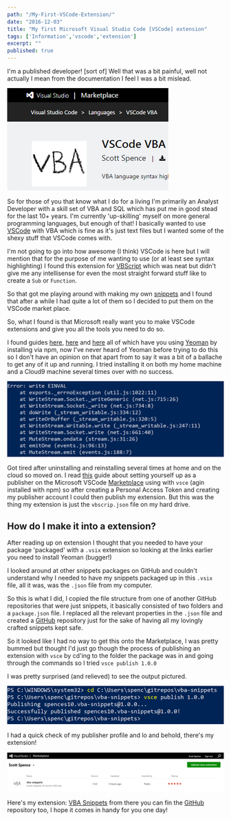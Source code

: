 ```yaml
---
path: "/My-First-VSCode-Extension/"
date: "2016-12-03"
title: "My first Microsoft Visual Studio Code [VSCode] extension"
tags: ['Information','vscode','extension']
excerpt: ""
published: true
---
```


I'm a published developer! [sort of] Well that was a bit painful, well not
actually I mean from the documentation I feel I was a bit mislead.

![market-place-image](./visual-studio-marketplace.png)

So for those of you that know what I do for a living I'm primarily an Analyst
Developer with a skill set of VBA and SQL which has put me in good stead for the
last 10+ years. I'm currently 'up-skilling' myself on more general programming
languages, but enough of that! I basically wanted to use [VSCode][vscode] with
VBA which is fine as it's just text files but I wanted some of the shexy stuff
that VSCode comes with.

I'm not going to go into how awesome (I think) VSCode is here but I will mention
that for the purpose of me wanting to use (or at least see syntax highlighting)
I found this extension for [VBScript][vbscript] which was neat but didn't give
me any intellisense for even the most straight forward stuff like to create a
`Sub` or `Function`.

So that got me playing around with making my own [snippets][snippets] and I
found that after a while I had quite a lot of them so I decided to put them on
the VSCode market place.

So, what I found is that Microsoft really want you to make VSCode extensions and
give you all the tools you need to do so.

I found guides [here][guide1], [here][guide2] and [here][guide3] all of which
have you using [Yeoman](http://yeoman.io/) by installing via npm, now I've never
heard of Yeoman before trying to do this so I don't have an opinion on that
apart from to say it was a bit of a ballache to get any of it up and running. I
tried installing it on both my home machine and a Cloud9 machine several times
over with no success.

![YeomanErr](./yeoman-err.png)

Got tired after uninstalling and reinstalling several times at home and on the
cloud so moved on. I read
[this](https://code.visualstudio.com/docs/tools/vscecli) guide about setting
yourself up as a publisher on the Microsoft VSCode
[Marketplace](https://marketplace.visualstudio.com/) using with `vsce` (agin
installed with npm) so after creating a Personal Access Token and creating my
publisher account I could then publish my extension. But this was the thing my
extension is just the `vbscrip.json` file on my hard drive.

## How do I make it into a extension?

After reading up on extension I thought that you needed to have your package
'packaged' with a `.vsix` extension so looking at the links earlier you need to
install Yeoman (bugger!)

I looked around at other snippets packages on GitHub and couldn't understand why
I needed to have my snippets packaged up in this `.vsix` file, all it was, was
the `.json` file from my computer.

So this is what I did, I copied the file structure from one of another GitHub
repositories that were just snippets, it basically consisted of two folders and
a `package.json` file. I replaced all the relevant properties in the `.json`
file and created a [GitHub](https://github.com/spences10/vba-snippets)
repository just for the sake of having all my lovingly crafted snippets kept
safe.

So it looked like I had no way to get this onto the Marketplace, I was pretty
bummed but thought I'd just go though the process of publishing an extension
with `vsce` by cd'ing to the folder the package was in and going through the
commands so I tried `vsce publish 1.0.0`

I was pretty surprised (and relieved) to see the output pictured.

![vscePublish](./vsce-publish.png)

I had a quick check of my publisher profile and lo and behold, there's my
extension!

![YeomanErr](./marketplace-extensions-management.png)

Here's my extension:
[VBA Snippets](https://marketplace.visualstudio.com/items?itemName=spences10.vba-snippets)
from there you can fin the [GitHub](https://github.com/spences10/vba-snippets)
repository too, I hope it comes in handy for you one day!

<!-- Links -->

[vbscript]: https://marketplace.visualstudio.com/items?itemName=luggage66.VBScript
[vscode]: https://code.visualstudio.com/
[snippets]: https://code.visualstudio.com/Docs/customization/userdefinedsnippets
[guide1]: https://code.visualstudio.com/docs/extensions/overview
[guide2]: https://code.visualstudio.com/docs/extensions/example-hello-world
[guide3]: https://code.visualstudio.com/docs/extensions/testing-extensions

<!-- Images -->
